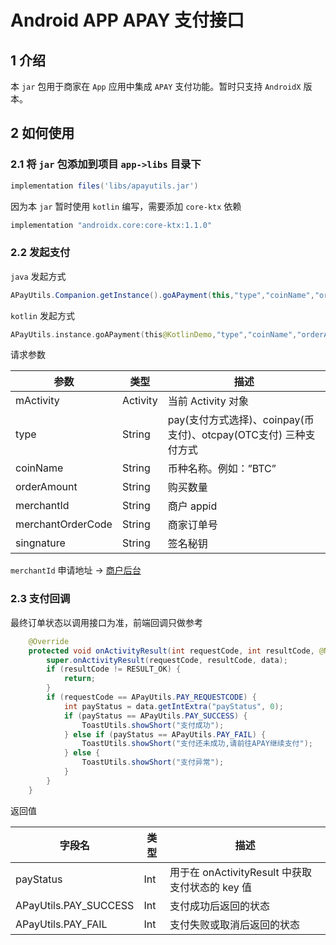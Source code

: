# Android APP APAY 支付接口

## 1 介绍

本 `jar` 包用于商家在 `App` 应用中集成 `APAY` 支付功能。暂时只支持 `AndroidX` 版本。

## 2 如何使用

### 2.1 将 `jar` 包添加到项目 `app->libs` 目录下

```groovy
implementation files('libs/apayutils.jar')
```

因为本 `jar` 暂时使用 `kotlin` 编写，需要添加 `core-ktx` 依赖

```groovy
implementation "androidx.core:core-ktx:1.1.0"
```

### 2.2 发起支付

`java` 发起方式

```java
APayUtils.Companion.getInstance().goAPayment(this,"type","coinName","orderAmount","merchantId","merchantOrderCode","singnature");
```

`kotlin` 发起方式

```kotlin
APayUtils.instance.goAPayment(this@KotlinDemo,"type","coinName","orderAmount","merchantId","merchantOrderCode","singnature")
```

请求参数

| 参数              | 类型     | 描述                                                         |
| ----------------- | -------- | ------------------------------------------------------------ |
| mActivity         | Activity | 当前 Activity 对象                                           |
| type              | String   | pay(支付方式选择)、coinpay(币支付)、otcpay(OTC支付) 三种支付方式 |
| coinName          | String   | 币种名称。例如：”BTC”                                        |
| orderAmount       | String   | 购买数量                                                     |
| merchantId        | String   | 商户 appid                                                   |
| merchantOrderCode | String   | 商家订单号                                                   |
| singnature        | String   | 签名秘钥                                                     |

`merchantId` 申请地址 ->  [商户后台](https://api.apay.im/) 

### 2.3 支付回调

最终订单状态以调用接口为准，前端回调只做参考

```java
    @Override
    protected void onActivityResult(int requestCode, int resultCode, @Nullable Intent data) {
        super.onActivityResult(requestCode, resultCode, data);
        if (resultCode != RESULT_OK) {
            return;
        }
        if (requestCode == APayUtils.PAY_REQUESTCODE) {
            int payStatus = data.getIntExtra("payStatus", 0);
            if (payStatus == APayUtils.PAY_SUCCESS) {
                ToastUtils.showShort("支付成功");
            } else if (payStatus == APayUtils.PAY_FAIL) {
                ToastUtils.showShort("支付还未成功,请前往APAY继续支付");
            } else {
                ToastUtils.showShort("支付异常");
            }
        }
    }
```

返回值

| 字段名                | 类型 | 描述                                            |
| --------------------- | ---- | ----------------------------------------------- |
| payStatus             | Int  | 用于在 onActivityResult 中获取支付状态的 key 值 |
| APayUtils.PAY_SUCCESS | Int  | 支付成功后返回的状态                            |
| APayUtils.PAY_FAIL    | Int  | 支付失败或取消后返回的状态                      |

